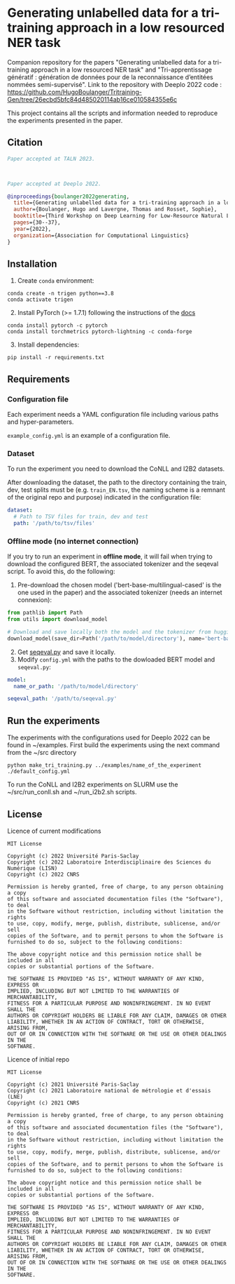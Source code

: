# Generating unlabelled data for a tri-training approach in a low resourced NER task
Companion repository for the papers "Generating unlabelled data for a tri-training approach in a low resourced NER task" and "Tri-apprentissage génératif : génération de données pour de la
reconnaissance d’entitées nommées semi-supervisé".
Link to the repository with Deeplo 2022 code : https://github.com/HugoBoulanger/Tritraining-Gen/tree/26ecbd5bfc84d485020114ab16ce010584355e6c


This project contains all the scripts and information needed to reproduce the experiments presented in the paper.

## Citation

```bibtex
Paper accepted at TALN 2023.



Paper accepted at Deeplo 2022.

@inproceedings{boulanger2022generating,
  title={Generating unlabelled data for a tri-training approach in a low resourced NER task},
  author={Boulanger, Hugo and Lavergne, Thomas and Rosset, Sophie},
  booktitle={Third Workshop on Deep Learning for Low-Resource Natural Language Processing},
  pages={30--37},
  year={2022},
  organization={Association for Computational Linguistics}
}

```

## Installation

1) Create `conda` environment:

```shell
conda create -n trigen python==3.8
conda activate trigen
```

2) Install PyTorch (>= 1.7.1) following the instructions of the [docs](https://pytorch.org/get-started/locally/#start-locally)

```shell
conda install pytorch -c pytorch
conda install torchmetrics pytorch-lightning -c conda-forge
```

3) Install dependencies:
```shell
pip install -r requirements.txt
```

## Requirements

### Configuration file

Each experiment needs a YAML configuration file including various paths and hyper-parameters.

`example_config.yml` is an example of a configuration file.

### Dataset

To run the experiment you need to download the CoNLL and I2B2 datasets.

After downloading the dataset, the path to the directory containing the train, dev, test splits must be (e.g.
`train_EN.tsv`, the naming scheme is a remnant of the original repo and purpose) indicated in the configuration file:
```yaml
dataset:
  # Path to TSV files for train, dev and test
  path: '/path/to/tsv/files'
```

### Offline mode (no internet connection)

If you try to run an experiment in **offline mode**, it will fail when trying to download the 
configured BERT, the associated tokenizer and the seqeval script.
To avoid this, do the following:
1. Pre-download the chosen model ('bert-base-multilingual-cased' is the one used in the paper) and the associated tokenizer (needs an internet connexion):
```python
from pathlib import Path
from utils import download_model

# Download and save locally both the model and the tokenizer from huggingface.co
download_model(save_dir=Path('/path/to/model/directory'), name='bert-base-multilingual-cased')
```
2. Get [seqeval.py](https://github.com/huggingface/datasets/blob/master/metrics/seqeval/seqeval.py) and save it locally. 
3. Modify `config.yml` with the paths to the dowloaded BERT model and `seqeval.py`:
```yaml
model:
  name_or_path: '/path/to/model/directory'

seqeval_path: '/path/to/seqeval.py'
```


## Run the experiments

The experiments with the configurations used for Deeplo 2022 can be found in ~/examples.
First build the experiments using the next command from the ~/src directory

```
python make_tri_training.py ../examples/name_of_the_experiment ./default_config.yml 
```
To run the CoNLL and I2B2 experiments on SLURM use the ~/src/run_conll.sh and ~/run_i2b2.sh scripts.



## License

Licence of current modifications

```
MIT License

Copyright (c) 2022 Université Paris-Saclay
Copyright (c) 2022 Laboratoire Interdisciplinaire des Sciences du Numérique (LISN)
Copyright (c) 2022 CNRS

Permission is hereby granted, free of charge, to any person obtaining a copy
of this software and associated documentation files (the "Software"), to deal
in the Software without restriction, including without limitation the rights
to use, copy, modify, merge, publish, distribute, sublicense, and/or sell
copies of the Software, and to permit persons to whom the Software is
furnished to do so, subject to the following conditions:

The above copyright notice and this permission notice shall be included in all
copies or substantial portions of the Software.

THE SOFTWARE IS PROVIDED "AS IS", WITHOUT WARRANTY OF ANY KIND, EXPRESS OR
IMPLIED, INCLUDING BUT NOT LIMITED TO THE WARRANTIES OF MERCHANTABILITY,
FITNESS FOR A PARTICULAR PURPOSE AND NONINFRINGEMENT. IN NO EVENT SHALL THE
AUTHORS OR COPYRIGHT HOLDERS BE LIABLE FOR ANY CLAIM, DAMAGES OR OTHER
LIABILITY, WHETHER IN AN ACTION OF CONTRACT, TORT OR OTHERWISE, ARISING FROM,
OUT OF OR IN CONNECTION WITH THE SOFTWARE OR THE USE OR OTHER DEALINGS IN THE
SOFTWARE.
```


Licence of initial repo

```
MIT License

Copyright (c) 2021 Université Paris-Saclay
Copyright (c) 2021 Laboratoire national de métrologie et d'essais (LNE)
Copyright (c) 2021 CNRS

Permission is hereby granted, free of charge, to any person obtaining a copy
of this software and associated documentation files (the "Software"), to deal
in the Software without restriction, including without limitation the rights
to use, copy, modify, merge, publish, distribute, sublicense, and/or sell
copies of the Software, and to permit persons to whom the Software is
furnished to do so, subject to the following conditions:

The above copyright notice and this permission notice shall be included in all
copies or substantial portions of the Software.

THE SOFTWARE IS PROVIDED "AS IS", WITHOUT WARRANTY OF ANY KIND, EXPRESS OR
IMPLIED, INCLUDING BUT NOT LIMITED TO THE WARRANTIES OF MERCHANTABILITY,
FITNESS FOR A PARTICULAR PURPOSE AND NONINFRINGEMENT. IN NO EVENT SHALL THE
AUTHORS OR COPYRIGHT HOLDERS BE LIABLE FOR ANY CLAIM, DAMAGES OR OTHER
LIABILITY, WHETHER IN AN ACTION OF CONTRACT, TORT OR OTHERWISE, ARISING FROM,
OUT OF OR IN CONNECTION WITH THE SOFTWARE OR THE USE OR OTHER DEALINGS IN THE
SOFTWARE.
```
